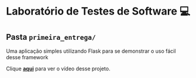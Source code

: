 # Laboratório de Testes de Software :computer:

## Pasta `primeira_entrega/`

Uma aplicação simples utilizando Flask para se demonstrar o uso fácil desse framework

Clique [**aqui**](https://youtu.be/G15WTa3zqcs) para ver o vídeo desse projeto.
